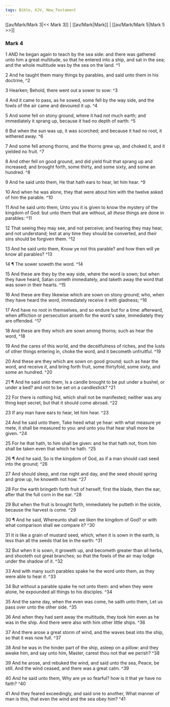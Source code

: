 ```yaml
---
tags: Bible, KJV, New_Testament
---
```


[[av/Mark/Mark 3|<< Mark 3]] | [[av/Mark|Mark]] | [[av/Mark/Mark 5|Mark 5 >>]]

### Mark 4

1 AND he began again to teach by the sea side: and there was gathered unto him a great multitude, so that he entered into a ship, and sat in the sea; and the whole multitude was by the sea on the land. ^1

2 And he taught them many things by parables, and said unto them in his doctrine, ^2

3 Hearken; Behold, there went out a sower to sow: ^3

4 And it came to pass, as he sowed, some fell by the way side, and the fowls of the air came and devoured it up. ^4

5 And some fell on stony ground, where it had not much earth; and immediately it sprang up, because it had no depth of earth: ^5

6 But when the sun was up, it was scorched; and because it had no root, it withered away. ^6

7 And some fell among thorns, and the thorns grew up, and choked it, and it yielded no fruit. ^7

8 And other fell on good ground, and did yield fruit that sprang up and increased; and brought forth, some thirty, and some sixty, and some an hundred. ^8

9 And he said unto them, He that hath ears to hear, let him hear. ^9

10 And when he was alone, they that were about him with the twelve asked of him the parable. ^10

11 And he said unto them, Unto you it is given to know the mystery of the kingdom of God: but unto them that are without, all _these_ things are done in parables: ^11

12 That seeing they may see, and not perceive; and hearing they may hear, and not understand; lest at any time they should be converted, and _their_ sins should be forgiven them. ^12

13 And he said unto them, Know ye not this parable? and how then will ye know all parables? ^13

14 ¶ The sower soweth the word. ^14

15 And these are they by the way side, where the word is sown; but when they have heard, Satan cometh immediately, and taketh away the word that was sown in their hearts. ^15

16 And these are they likewise which are sown on stony ground; who, when they have heard the word, immediately receive it with gladness; ^16

17 And have no root in themselves, and so endure but for a time: afterward, when affliction or persecution ariseth for the word's sake, immediately they are offended. ^17

18 And these are they which are sown among thorns; such as hear the word, ^18

19 And the cares of this world, and the deceitfulness of riches, and the lusts of other things entering in, choke the word, and it becometh unfruitful. ^19

20 And these are they which are sown on good ground; such as hear the word, and receive _it_, and bring forth fruit, some thirtyfold, some sixty, and some an hundred. ^20

21 ¶ And he said unto them, Is a candle brought to be put under a bushel, or under a bed? and not to be set on a candlestick? ^21

22 For there is nothing hid, which shall not be manifested; neither was any thing kept secret, but that it should come abroad. ^22

23 If any man have ears to hear, let him hear. ^23

24 And he said unto them, Take heed what ye hear: with what measure ye mete, it shall be measured to you: and unto you that hear shall more be given. ^24

25 For he that hath, to him shall be given: and he that hath not, from him shall be taken even that which he hath. ^25

26 ¶ And he said, So is the kingdom of God, as if a man should cast seed into the ground; ^26

27 And should sleep, and rise night and day, and the seed should spring and grow up, he knoweth not how. ^27

28 For the earth bringeth forth fruit of herself; first the blade, then the ear, after that the full corn in the ear. ^28

29 But when the fruit is brought forth, immediately he putteth in the sickle, because the harvest is come. ^29

30 ¶ And he said, Whereunto shall we liken the kingdom of God? or with what comparison shall we compare it? ^30

31 _It_ _is_ like a grain of mustard seed, which, when it is sown in the earth, is less than all the seeds that be in the earth: ^31

32 But when it is sown, it groweth up, and becometh greater than all herbs, and shooteth out great branches; so that the fowls of the air may lodge under the shadow of it. ^32

33 And with many such parables spake he the word unto them, as they were able to hear _it_. ^33

34 But without a parable spake he not unto them: and when they were alone, he expounded all things to his disciples. ^34

35 And the same day, when the even was come, he saith unto them, Let us pass over unto the other side. ^35

36 And when they had sent away the multitude, they took him even as he was in the ship. And there were also with him other little ships. ^36

37 And there arose a great storm of wind, and the waves beat into the ship, so that it was now full. ^37

38 And he was in the hinder part of the ship, asleep on a pillow: and they awake him, and say unto him, Master, carest thou not that we perish? ^38

39 And he arose, and rebuked the wind, and said unto the sea, Peace, be still. And the wind ceased, and there was a great calm. ^39

40 And he said unto them, Why are ye so fearful? how is it that ye have no faith? ^40

41 And they feared exceedingly, and said one to another, What manner of man is this, that even the wind and the sea obey him? ^41

